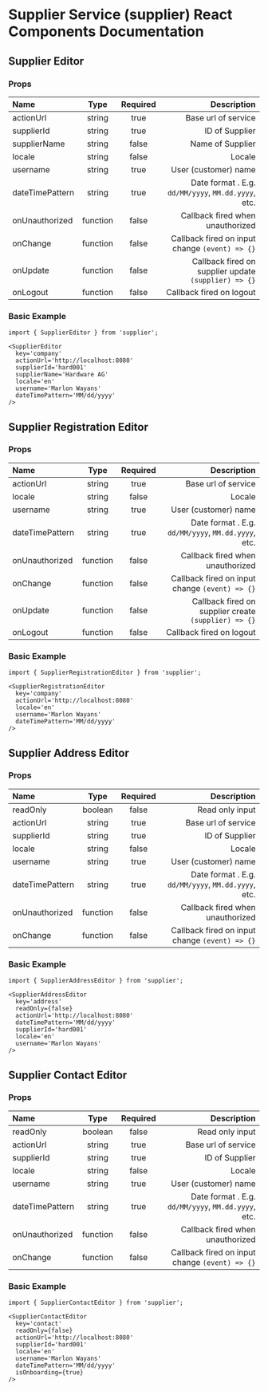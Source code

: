 # Supplier Service (supplier) React Components Documentation

## Supplier Editor

### Props

| Name | Type | Required | Description |
|:-----|:----:|:--------:|------------:|
| actionUrl | string | true | Base url of service |
| supplierId | string | true | ID of Supplier |
| supplierName | string | false | Name of Supplier |
| locale | string | false | Locale |
| username | string | true | User (customer) name |
| dateTimePattern | string | true | Date format . E.g. `dd/MM/yyyy`, `MM.dd.yyyy`, etc. |
| onUnauthorized | function | false | Callback fired when unauthorized |
| onChange | function | false | Callback fired on input change `(event) => {}` |
| onUpdate | function | false | Callback fired on supplier update `(supplier) => {}` |
| onLogout | function | false | Callback fired on logout |

### Basic Example

```
import { SupplierEditor } from 'supplier';

<SupplierEditor
  key='company'
  actionUrl='http://localhost:8080'
  supplierId='hard001'
  supplierName='Hardware AG'
  locale='en'
  username='Marlon Wayans'
  dateTimePattern='MM/dd/yyyy'
/>
```

## Supplier Registration Editor

### Props

| Name | Type | Required | Description |
|:-----|:----:|:--------:|------------:|
| actionUrl | string | true | Base url of service |
| locale | string | false | Locale |
| username | string | true | User (customer) name |
| dateTimePattern | string | true | Date format . E.g. `dd/MM/yyyy`, `MM.dd.yyyy`, etc. |
| onUnauthorized | function | false | Callback fired when unauthorized |
| onChange | function | false | Callback fired on input change `(event) => {}` |
| onUpdate | function | false | Callback fired on supplier create `(supplier) => {}` |
| onLogout | function | false | Callback fired on logout |

### Basic Example

```
import { SupplierRegistrationEditor } from 'supplier';

<SupplierRegistrationEditor
  key='company'
  actionUrl='http://localhost:8080'
  locale='en'
  username='Marlon Wayans'
  dateTimePattern='MM/dd/yyyy'
/>
```

## Supplier Address Editor

### Props

| Name | Type | Required | Description |
|:-----|:----:|:--------:|------------:|
| readOnly | boolean | false | Read only input |
| actionUrl | string | true | Base url of service |
| supplierId | string | true | ID of Supplier |
| locale | string | false | Locale |
| username | string | true | User (customer) name |
| dateTimePattern | string | true | Date format . E.g. `dd/MM/yyyy`, `MM.dd.yyyy`, etc. |
| onUnauthorized | function | false | Callback fired when unauthorized |
| onChange | function | false | Callback fired on input change `(event) => {}` |

### Basic Example

```
import { SupplierAddressEditor } from 'supplier';

<SupplierAddressEditor
  key='address'
  readOnly={false}
  actionUrl='http://localhost:8080'
  dateTimePattern='MM/dd/yyyy'
  supplierId='hard001'
  locale='en'
  username='Marlon Wayans'
/>
```

## Supplier Contact Editor

### Props

| Name | Type | Required | Description |
|:-----|:----:|:--------:|------------:|
| readOnly | boolean | false | Read only input |
| actionUrl | string | true | Base url of service |
| supplierId | string | true | ID of Supplier |
| locale | string | false | Locale |
| username | string | true | User (customer) name |
| dateTimePattern | string | true | Date format . E.g. `dd/MM/yyyy`, `MM.dd.yyyy`, etc. |
| onUnauthorized | function | false | Callback fired when unauthorized |
| onChange | function | false | Callback fired on input change `(event) => {}` |

### Basic Example

```
import { SupplierContactEditor } from 'supplier';

<SupplierContactEditor
  key='contact'
  readOnly={false}
  actionUrl='http://localhost:8080'
  supplierId='hard001'
  locale='en'
  username='Marlon Wayans'
  dateTimePattern='MM/dd/yyyy'
  isOnboarding={true}
/>
```
